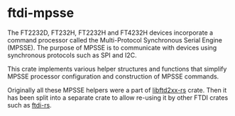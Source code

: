 # ftdi-mpsse

The FT2232D, FT232H, FT2232H and FT4232H devices incorporate a command processor called the
Multi-Protocol Synchronous Serial Engine (MPSSE). The purpose of MPSSE is to communicate
with devices using synchronous protocols such as SPI and I2C.

This crate implements various helper structures and functions that simplify MPSSE processor
configuration and construction of MPSSE commands.

Originally all these MPSSE helpers were a part of [libftd2xx-rs] crate. Then it has been
split into a separate crate to allow re-using it by other FTDI crates such as [ftdi-rs].



[libftd2xx-rs]: https://github.com/newAM/libftd2xx-rs
[ftdi-rs]: https://github.com/tanriol/ftdi-rs
